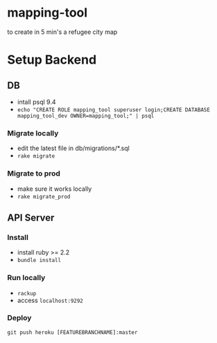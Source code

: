 # mapping-tool
to create in 5 min's a refugee city map

# Setup Backend

## DB

- intall psql 9.4
- `echo "CREATE ROLE mapping_tool superuser login;CREATE DATABASE mapping_tool_dev OWNER=mapping_tool;" | psql`


### Migrate locally

- edit the latest file in db/migrations/*.sql
- `rake migrate`

### Migrate to prod

- make sure it works locally
- `rake migrate_prod`


## API Server


### Install

- install ruby >= 2.2
- `bundle install`

### Run locally

- `rackup`
- access `localhost:9292`

### Deploy

`git push heroku [FEATUREBRANCHNAME]:master`